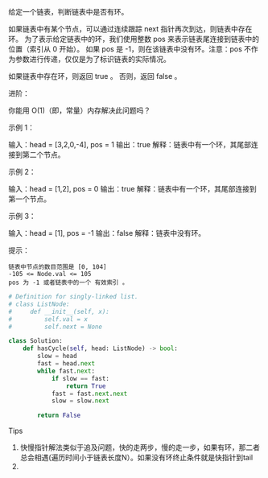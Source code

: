 给定一个链表，判断链表中是否有环。

如果链表中有某个节点，可以通过连续跟踪 next 指针再次到达，则链表中存在环。 为了表示给定链表中的环，我们使用整数 pos 来表示链表尾连接到链表中的位置（索引从 0 开始）。 如果 pos 是 -1，则在该链表中没有环。注意：pos 不作为参数进行传递，仅仅是为了标识链表的实际情况。

如果链表中存在环，则返回 true 。 否则，返回 false 。

 

进阶：

你能用 O(1)（即，常量）内存解决此问题吗？

 

示例 1：

输入：head = [3,2,0,-4], pos = 1
输出：true
解释：链表中有一个环，其尾部连接到第二个节点。

示例 2：

输入：head = [1,2], pos = 0
输出：true
解释：链表中有一个环，其尾部连接到第一个节点。

示例 3：

输入：head = [1], pos = -1
输出：false
解释：链表中没有环。

 

提示：

    链表中节点的数目范围是 [0, 104]
    -105 <= Node.val <= 105
    pos 为 -1 或者链表中的一个 有效索引 。



```python
# Definition for singly-linked list.
# class ListNode:
#     def __init__(self, x):
#         self.val = x
#         self.next = None

class Solution:
    def hasCycle(self, head: ListNode) -> bool:
        slow = head
        fast = head.next 
        while fast.next:
            if slow == fast:
                return True 
            fast = fast.next.next
            slow = slow.next

        return False 
```





Tips

1. 快慢指针解法类似于追及问题，快的走两步，慢的走一步，如果有环，那二者总会相遇(遍历时间小于链表长度N）。如果没有环终止条件就是快指针到tail
2. 
